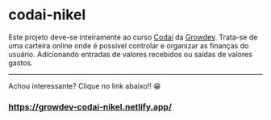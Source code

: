 # codai-nikel

Este projeto deve-se inteiramente ao curso [Codaí](https://plataforma.growdev.com.br/curso/codai) da [Growdev](https://plataforma.growdev.com.br/). 
Trata-se de uma carteira online onde é possível controlar e organizar as finanças do usuário. Adicionando entradas de valores recebidos ou saídas de valores gastos.  

<hr>

Achou interessante? Clique no link abaixo!! 😁

### https://growdev-codai-nikel.netlify.app/
